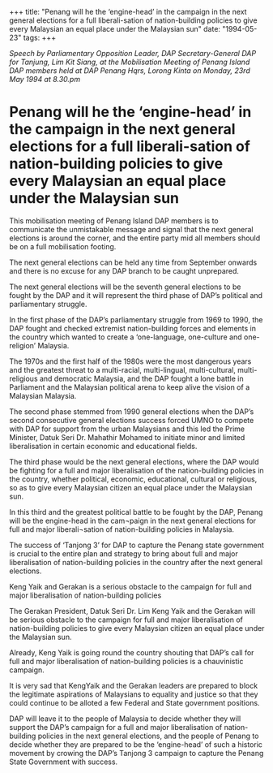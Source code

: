 +++ 
title: "Penang will he the ‘engine-head’ in the campaign in the next general elections for a full liberali-sation of nation-building policies to give every Malaysian an equal place under the Malaysian sun"
date: "1994-05-23"
tags:
+++

_Speech by Parliamentary Opposition Leader, DAP Secretary-General DAP for Tanjung, Lim Kit Siang, at the Mobilisation Meeting of Penang Island DAP members held at DAP Penang Hqrs, Lorong Kinta on Monday, 23rd May 1994 at 8.30.pm_

# Penang will he the ‘engine-head’ in the campaign in the next general elections for a full liberali-sation of nation-building policies to give every Malaysian an equal place under the Malaysian sun

This mobilisation meeting of Penang Island DAP members is to communicate the unmistakable message and signal that the next general elections is around the corner, and the entire party mid all members should be on a full mobilisation footing.</u>

The next general elections can be held any time from September onwards and there is no excuse for any DAP branch to be caught unprepared.

The next general elections will be the seventh general elections to be fought by the DAP and it will represent the third phase of DAP’s political and parliamentary struggle.

In the first phase of the DAP’s parliamentary struggle from 1969 to 1990, the DAP fought and checked extremist nation-building forces and elements in the country which wanted to create a ‘one-language, one-culture and one-religion’ Malaysia.

The 1970s and the first half of the 1980s were the most dangerous years and the greatest threat to a multi-racial, multi-lingual, multi-cultural, multi-religious and democratic Malaysia, and the DAP fought a lone battle in Parliament and the Malaysian political arena to keep alive the vision of a Malaysian Malaysia.

The second phase stemmed from 1990 general elections when the DAP’s second consecutive general elections success forced UMNO to compete with DAP for support from the urban Malaysians and this led the Prime Minister, Datuk Seri Dr. Mahathir Mohamed to initiate minor and limited liberalisation in certain economic and educational fields.

The third phase would be the next general elections, where the DAP would be fighting for a full and major liberalisation of the nation-building policies in the country, whether political, economic, educational, cultural or religious, so as to give every Malaysian citizen an equal place under the Malaysian sun.

In this third and the greatest political battle to be fought by the DAP, Penang will be the engine-head in the cam¬paign in the next general elections for full and major liberali¬sation of nation-building policies in Malaysia.

The success of ‘Tanjong 3’ for DAP to capture the Penang state government is crucial to the entire plan and strategy to bring about full and major liberalisation of nation-building policies in the country after the next general elections.

Keng Yaik and Gerakan is a serious obstacle to the campaign for full and major liberalisation of nation-building policies

The Gerakan President, Datuk Seri Dr. Lim Keng Yaik and the Gerakan will be serious obstacle to the campaign for full and major liberalisation of nation-building policies to give every Malaysian citizen an equal place under the Malaysian sun.

Already, Keng Yaik is going round the country shouting that DAP’s call for full and major liberalisation of nation-building policies is a chauvinistic campaign.

It is very sad that KengYaik and the Gerakan leaders are prepared to block the legitimate aspirations of Malaysians to equality and justice so that they could continue to be alloted a few Federal and State government positions.

DAP will leave it to the people of Malaysia to decide whether they will support the DAP’s campaign for a full and major liberalisation of nation-building policies in the next general elections, and the people of Penang to decide whether they are prepared to be the ‘engine-head’ of such a historic movement by crowing the DAP’s Tanjong 3 campaign to capture the Penang State Government with success.
 
